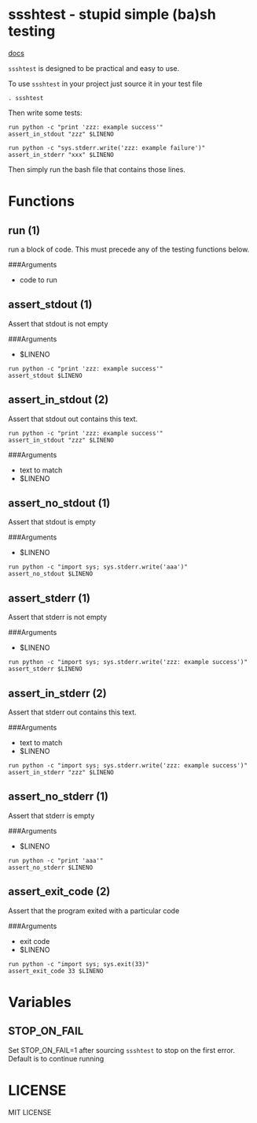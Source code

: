 ssshtest - **s**tupid **s**imple (ba)**sh** **test**ing
=======================================================

[docs](http://ryanlayer.github.io/ssshtest/)

`ssshtest` is designed to be practical and easy to use.

To use `ssshtest` in your project just source it in your test file

```
. ssshtest
```

Then write some tests:

```
run python -c "print 'zzz: example success'"
assert_in_stdout "zzz" $LINENO

run python -c "sys.stderr.write('zzz: example failure')"
assert_in_stderr "xxx" $LINENO
```

Then simply run the bash file that contains those lines.


Functions
=========

run (1)
-------

run a block of code. This must precede any of the testing functions below.

###Arguments

+ code to run


assert_stdout (1)
-----------------

Assert that stdout is not empty

###Arguments

+ $LINENO

```
run python -c "print 'zzz: example success'"
assert_stdout $LINENO
```

assert_in_stdout (2)
--------------------

Assert that stdout out contains this text.

```
run python -c "print 'zzz: example success'"
assert_in_stdout "zzz" $LINENO
```

###Arguments

+ text to match
+ $LINENO


assert_no_stdout (1)
--------------------

Assert that stdout is empty

###Arguments

+ $LINENO

```
run python -c "import sys; sys.stderr.write('aaa')"
assert_no_stdout $LINENO
```


assert_stderr (1)
-----------------

Assert that stderr is not empty

###Arguments

+ $LINENO

```
run python -c "import sys; sys.stderr.write('zzz: example success')"
assert_stderr $LINENO
```

assert_in_stderr (2)
--------------------

Assert that stderr out contains this text.

###Arguments

+ text to match
+ $LINENO

```
run python -c "import sys; sys.stderr.write('zzz: example success')"
assert_in_stderr "zzz" $LINENO
```

assert_no_stderr (1)
--------------------

Assert that stderr is empty

###Arguments

+ $LINENO

```
run python -c "print 'aaa'"
assert_no_stderr $LINENO
```

assert_exit_code (2)
--------------------

Assert that the program exited with a particular code

###Arguments

+ exit code
+ $LINENO

```
run python -c "import sys; sys.exit(33)"
assert_exit_code 33 $LINENO
```

Variables
=========

STOP_ON_FAIL
------------

Set STOP_ON_FAIL=1 after sourcing `ssshtest` to stop on the first error. Default is to continue running

LICENSE
=======

MIT LICENSE
